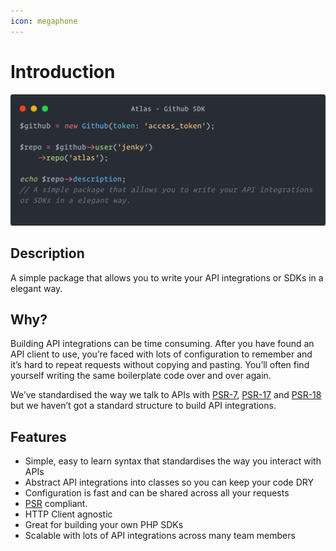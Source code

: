 ```yaml
---
icon: megaphone
---
```


# Introduction

![](./static/sdk-hero.png)

## Description

A simple package that allows you to write your API integrations or SDKs in a elegant way.

## Why?

Building API integrations can be time consuming. After you have found an API client to use, you’re faced with lots of configuration to remember and it’s hard to repeat requests without copying and pasting. You’ll often find yourself writing the same boilerplate code over and over again.

We’ve standardised the way we talk to APIs with [PSR-7](https://www.php-fig.org/psr/psr-7), [PSR-17](https://www.php-fig.org/psr/psr-17) and [PSR-18](https://www.php-fig.org/psr/psr-18) but we haven’t got a standard structure to build API integrations.

## Features

- Simple, easy to learn syntax that standardises the way you interact with APIs
- Abstract API integrations into classes so you can keep your code DRY
- Configuration is fast and can be shared across all your requests
- [PSR](https://www.php-fig.org/psr) compliant.
- HTTP Client agnostic
- Great for building your own PHP SDKs
- Scalable with lots of API integrations across many team members

